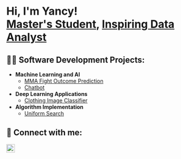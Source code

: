 <h1>Hi, I'm Yancy! <br/><a href="https://github.com/YancyLongin1"> Master's Student</a>, <a href="https://www.linkedin.com/in/yancy-longin/">Inspiring Data Analyst</a></h1> 

<h2>👨‍💻 Software Development Projects:</h2>

- <b>Machine Learning and AI</b>
  - [MMA Fight Outcome Prediction](https://github.com/YancyLongin1/MMA-Odds-Prediction)
  - [Chatbot](https://github.com/YancyLongin1/ChatBot)
- <b>Deep Learning Applications</b>
  -  [Clothing Image Classifier](https://github.com/YancyLongin1/deep-learning-image-classifier)
- <b>Algorithm Implementation</b>
  - [Uniform Search](https://github.com/YancyLongin1/UniformedSearch)

<h2> 🤳 Connect with me:</h2>

[<img align="left" alt="YancyLongin | LinkedIn" width="22px" src="https://cdn.jsdelivr.net/npm/simple-icons@v3/icons/linkedin.svg" />][linkedin]

[linkedin]: https://www.linkedin.com/in/yancy-longin/

